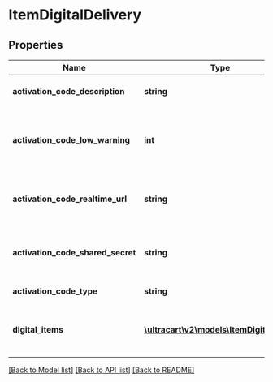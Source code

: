# ItemDigitalDelivery

## Properties
Name | Type | Description | Notes
------------ | ------------- | ------------- | -------------
**activation_code_description** | **string** | Description of the activation code | [optional] 
**activation_code_low_warning** | **int** | The number of activation codes whcih should generate a warning email | [optional] 
**activation_code_realtime_url** | **string** | The URL to retrieve activation codes from in real-time | [optional] 
**activation_code_shared_secret** | **string** | Shared secret used when communicating with the real-time URL | [optional] 
**activation_code_type** | **string** | Type of activation code | [optional] 
**digital_items** | [**\ultracart\v2\models\ItemDigitalItem[]**](ItemDigitalItem.md) | Digital items that customer can download when this item is purchased | [optional] 

[[Back to Model list]](../README.md#documentation-for-models) [[Back to API list]](../README.md#documentation-for-api-endpoints) [[Back to README]](../README.md)


